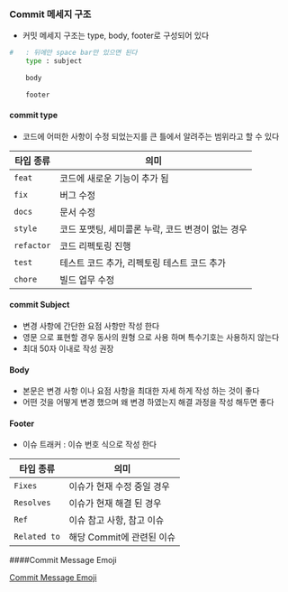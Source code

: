 ### Commit 메세지 구조

- 커밋 메세지 구조는 type, body, footer로 구성되어 있다
```bash
#   : 뒤에만 space bar만 있으면 된다
    type : subject
    
    body
    
    footer
```
#### commit type

- 코드에 어떠한 사항이 수정 되었는지를 큰 틀에서 알려주는 범위라고 할 수 있다

| 타입 종류 | 의미                            |
|------|-------------------------------|
| ``feat`` | 코드에 새로운 기능이 추가 됨              |
| ``fix``  | 버그 수정                         |
| ``docs`` | 문서 수정                         |
| ``style`` | 코드 포맷팅, 세미콜론 누락, 코드 변경이 없는 경우 |
| ``refactor`` | 코드 리펙토링 진행                    |
| ``test`` | 테스트 코드 추가, 리펙토링 테스트 코드 추가     |
| ``chore`` | 빌드 업무 수정                      |

#### commit Subject

- 변경 사항에 간단한 요점 사항만 작성 한다
- 영문 으로 표현할 경우 동사의 원형 으로 사용 하며 특수기호는 사용하지 않는다
- 최대 50자 이내로 작성 권장

#### Body
- 본문은 변경 사항 이나 요점 사항을 최대한 자세 하게 작성 하는 것이 좋다
- 어떤 것을 어떻게 변경 했으며 왜 변경 하였는지 해결 과정을 작성 해두면 좋다

#### Footer
- 이슈 트래커 : 이슈 번호 식으로 작성 한다

| 타입 종류      | 의미                |
|------------|-------------------|
| ``Fixes``  | 이슈가 현재 수정 중일 경우   |
| ``Resolves`` | 이슈가 현재 해결 된 경우    |
 | ``Ref``    | 이슈 참고 사항, 참고 이슈   |
| ``Related to``    | 해당 Commit에 관련된 이슈 |

####Commit Message Emoji

[Commit Message Emoji](https://gitmoji.dev/)